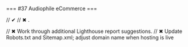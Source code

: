 === #37 Audiophile eCommerce ===

// ✔ // ✖ .

// ✖ Work through additional Lighthouse report suggestions.
// ✖ Update Robots.txt and Sitemap.xml; adjust domain name when hosting is live
